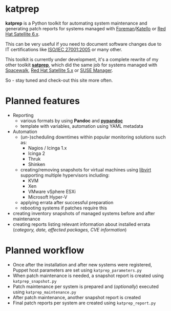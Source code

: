 # katprep
**katprep** is a Python toolkit for automating system maintenance and generating patch reports for systems managed with [Foreman](http://www.theforeman.org/)/[Katello](http://www.katello.org/) or [Red Hat Satellite 6.x](http://www.redhat.com/products/enterprise-linux/satellite/).
 
This can be very useful if you need to document software changes due to IT certifications like [ISO/IEC 27001:2005](http://en.wikipedia.org/wiki/ISO/IEC_27001:2005) or many other.

This toolkit is currently under development, it's a complete rewrite of my other toolkit [**satprep**](https://github.com/stdevel/satprep), which did the same job for systems managed with [Spacewalk](http://www.spacewalkproject.org/), [Red Hat Satellite 5.x](http://www.redhat.com/products/enterprise-linux/satellite/) or [SUSE Manager](http://www.suse.com/products/suse-manager/).

So - stay tuned and check-out this site more often.

# Planned features
- Reporting
  - various formats by using **Pandoc** and [**pypandoc**](https://pypi.python.org/pypi/pypandoc)
  - template with variables, automation using YAML metadata
- Automation
  - (*un-*)scheduling downtimes within popular monitoring solutions such as:
    - Nagios / Icinga 1.x
    - Icinga 2
    - Thruk
    - Shinken
  - creating/removing snapshots for virtual machines using [libvirt](http://www.libvirt.org) supporting multiple hypervisors including:
    - KVM
    - Xen
    - VMware vSphere ESXi
    - Microsoft Hyper-V
  - applying errata after successful preparation
  - rebooting systems if patches require this
- creating inventory snapshots of managed systems before and after maintenance
- creating reports listing relevant information about installed errata (*category, date, affected packages, CVE information*)

# Planned workflow
- Once after the installation and after new systems were registered, Puppet host parameters are set using ``katprep_parameters.py``
- When patch maintenance is needed, a snapshot report is created using ``katprep_snapshot.py``
- Patch maintenance per system is prepared and (*optionally*) executed using ``katprep_maintenance.py``
- After patch maintenance, another snapshot report is created
- Final patch reports per system are created using ``katprep_report.py``
